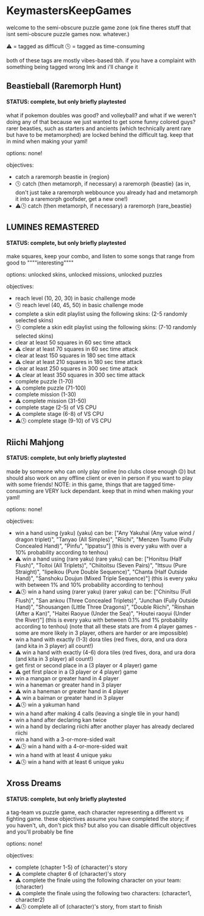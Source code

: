 # KeymastersKeepGames
welcome to the semi-obscure puzzle game zone (ok fine theres stuff that isnt semi-obscure puzzle games now. whatever.)

⚠ = tagged as difficult
🕓 = tagged as time-consuming

both of these tags are mostly vibes-based tbh. if you have a complaint with something being tagged wrong lmk and i'll change it


## Beastieball (Raremorph Hunt)

#### STATUS: complete, but only briefly playtested

what if pokemon doubles was good? and volleyball? and what if we weren't doing any of that because we just wanted to get some funny colored guys?
rarer beasties, such as starters and ancients (which technically arent rare but have to be metamorphed) are locked behind the difficult tag. keep that in mind when making your yaml!

options: none!

objectives:
- catch a raremorph beastie in {region}
- 🕓 catch (then metamorph, if necessary) a raremorph {beastie}
(as in, don't just take a raremorph webbounce you already had and metamorph it into a raremorph goofsder, get a new one!)
- ⚠🕓 catch (then metamorph, if necessary) a raremorph (rare_beastie}


## LUMINES REMASTERED

#### STATUS: complete, but only briefly playtested

make squares, keep your combo, and listen to some songs that range from good to """"interesting""""

options: unlocked skins, unlocked missions, unlocked puzzles

objectives:
- reach level (10, 20, 30) in basic challenge mode
- 🕓 reach level (40, 45, 50) in basic challenge mode
- complete a skin edit playlist using the following skins: (2-5 randomly selected skins)
- 🕓 complete a skin edit playlist using the following skins: (7-10 randomly selected skins)
- clear at least 50 squares in 60 sec time attack
- ⚠ clear at least 70 squares in 60 sec time attack
- clear at least 150 squares in 180 sec time attack
- ⚠ clear at least 210 squares in 180 sec time attack
- clear at least 250 squares in 300 sec time attack
- ⚠ clear at least 350 squares in 300 sec time attack
- complete puzzle (1-70)
- ⚠ complete puzzle (71-100)
- complete mission (1-30)
- ⚠ complete mission (31-50)
- complete stage (2-5) of VS CPU
- ⚠ complete stage (6-8) of VS CPU
- ⚠🕓 complete stage (9-10) of VS CPU


## Riichi Mahjong

#### STATUS: complete, but only briefly playtested

made by someone who can only play online (no clubs close enough :pensive:) but should also work on any offline client or even in person if you want to play with some friends!
NOTE: in this game, things that are tagged time-consuming are VERY luck dependant. keep that in mind when making your yaml!

options: none!

objectives:
- win a hand using (yaku)
	(yaku) can be: ["Any Yakuhai (Any value wind / dragon triplet)", "Tanyao (All Simples)", "Riichi", "Menzen Tsumo (Fully Concealed Hand)", "Pinfu", "Ippatsu"] 
	(this is every yaku with over a 10% probability according to tenhou)
- ⚠ win a hand using (rare yaku)
	(rare yaku) can be: ["Honitsu (Half Flush)", "Toitoi (All Triplets)", "Chiitoitsu (Seven Pairs)", "Ittsuu (Pure Straight)", "Iipeikou (Pure Double Sequence)", "Chanta (Half Outside Hand)", "Sanshoku Doujun (Mixed Triple Sequence)"] 
	(this is every yaku with between 1% and 10% probability according to tenhou)
- ⚠🕓 win a hand using (rarer yaku)
	(rarer yaku) can be: ["Chinitsu (Full Flush)", "San ankou (Three Concealed Triplets)", "Junchan (Fully Outside Hand)", "Shousangen (Little Three Dragons)", 
						"Double Riichi", "Rinshan (After a Kan)", "Haitei Raoyue (Under the Sea)", "Houtei raoyui (Under the River)"] 
	(this is every yaku with between 0.1% and 1% probability according to tenhou)
	(note that all these stats are from 4 player games - some are more likely in 3 player, others are harder or are impossible)
- win a hand with exactly (1-3) dora tiles (red fives, dora, and ura dora (and kita in 3 player) all count!)
- ⚠ win a hand with exactly (4-6) dora tiles (red fives, dora, and ura dora (and kita in 3 player) all count!)
- get first or second place in a (3 player or 4 player) game
- ⚠ get first place in a (3 player or 4 player) game
- win a mangan or greater hand in 4 player
- win a haneman or greater hand in 3 player
- ⚠ win a haneman or greater hand in 4 player
- ⚠ win a baiman or greater hand in 3 player
- ⚠🕓 win a yakuman hand
- win a hand after making 4 calls (leaving a single tile in your hand)
- win a hand after declaring kan twice
- win a hand by declaring riichi after another player has already declared riichi
- win a hand with a 3-or-more-sided wait
- ⚠🕓 win a hand with a 4-or-more-sided wait
- win a hand with at least 4 unique yaku
- ⚠🕓 win a hand with at least 6 unique yaku


## Xross Dreams

#### STATUS: complete, but only briefly playtested

a tag-team vs puzzle game, each character representing a different vs fighting game. these objectives assume you have completed the story; if you haven't, uh, don't pick this? but also you can disable difficult objectives and you'll probably be fine

options: none!

objectives:
- complete (chapter 1-5) of (character)'s story
- ⚠ complete chapter 6 of (character)'s story
- ⚠ complete the finale using the following character on your team: (character)
- ⚠ complete the finale using the following two characters: (character1, character2)
- ⚠🕓 complete all of (character)'s story, from start to finish
